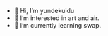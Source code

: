 - 👋 Hi, I’m yundekuidu
- 👀 I’m interested in art and air.
- 🌱 I’m currently learning swap.
<!---
yundekuidu/yundekuidu is a ✨ special ✨ repository because its `README.md` (this file) appears on your GitHub profile.
You can click the Preview link to take a look at your changes.
--->
